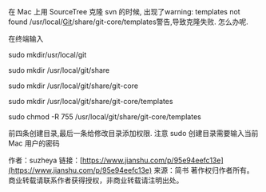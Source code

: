 在 Mac 上用 SourceTree 克隆 svn 的时候, 出现了warning: templates not found /usr/local/[Git](https://link.jianshu.com?t=http://lib.csdn.net/base/git)/share/git-core/templates警告,导致克隆失败. 怎么办呢.

在终端输入

sudo mkdir/usr/local/git

sudo mkdir /usr/local/git/share

sudo mkdir /usr/local/git/share/git-core

sudo mkdir /usr/local/git/share/git-core/templates

sudo chmod -R 755 /usr/local/git/share/git-core/templates

前四条创建目录,最后一条给修改目录添加权限. 注意 sudo 创建目录需要输入当前 Mac 用户的密码

作者：suzheya
链接：[https://www.jianshu.com/p/95e94eefc13e](https://www.jianshu.com/p/95e94eefc13e)
来源：简书
著作权归作者所有。商业转载请联系作者获得授权，非商业转载请注明出处。

